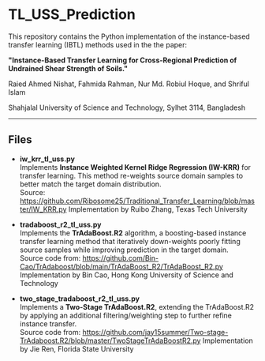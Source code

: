 # TL_USS_Prediction

This repository contains the Python implementation of the instance-based transfer learning (IBTL) methods used in the the paper:

**"Instance-Based Transfer Learning for Cross-Regional Prediction of Undrained Shear Strength of Soils."**

Raied Ahmed Nishat, Fahmida Rahman, Nur Md. Robiul Hoque, and Shriful Islam

Shahjalal University of Science and Technology, Sylhet 3114, Bangladesh


---

## Files

- **iw_krr_tl_uss.py**  
  Implements **Instance Weighted Kernel Ridge Regression (IW-KRR)** for transfer learning. This method re-weights source domain samples to better match the target domain distribution.  
  Source: https://github.com/Ribosome25/Traditional_Transfer_Learning/blob/master/IW_KRR.py 
  Implementation by Ruibo Zhang, Texas Tech University

- **tradaboost_r2_tl_uss.py**  
  Implements the **TrAdaBoost.R2** algorithm, a boosting-based instance transfer learning method that iteratively down-weights poorly fitting source samples while improving prediction in the target domain.  
  Source code from: https://github.com/Bin-Cao/TrAdaboost/blob/main/TrAdaBoost_R2/TrAdaBoost_R2.py
  Implementation by Bin Cao, Hong Kong University of Science and Technology


- **two_stage_tradaboost_r2_tl_uss.py**  
  Implements a **Two-Stage TrAdaBoost.R2**, extending the TrAdaBoost.R2 by applying an additional filtering/weighting step to further refine instance transfer.  
  Source code from: https://github.com/jay15summer/Two-stage-TrAdaboost.R2/blob/master/TwoStageTrAdaBoostR2.py 
  Implementation by Jie Ren, Florida State University

